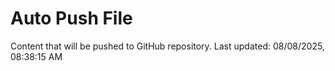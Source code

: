 # Auto Push File

Content that will be pushed to GitHub repository.
Last updated: 08/08/2025, 08:38:15 AM